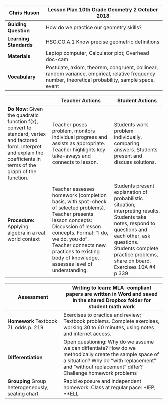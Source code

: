
|Chris Huson |Lesson Plan 10th Grade Geometry  2 October 2018|
|---|---|
|**Guiding Question**|How do we practice our geometry skills?
|**Learning Standards**|HSG.CO.A.1 Know precise geometric definitions
|**Materials**|Laptop computer, Calculator plot; Overhead doc-cam|
|**Vocabulary**|Postulate, axiom, theorem, congruent, collinear, random variance, empirical, relative frequency number, theoretical probability, sample space, event|

||Teacher Actions|Student Actions|
|---|---|---|
|**Do Now:** Given the quadratic function f(x), convert to standard, vertex and factored form. Interpret and explain the coefficients in terms of the graph of the function. |Teacher poses problem, monitors individual progress and assists as appropriate. Teacher highlights key take-aways and connects to lesson.|Students work problem individually, comparing answers. Students present and discuss solutions.|
|**Procedure:** Applying algebra in a real world context|Teacher assesses homework (completion basis, with spot-check of selected problems). Teacher presents lesson concepts: Discussion of lesson concepts. Format: “I do, we do, you do”. Teacher connects new practices to existing body of knowledge, assesses level of understanding.|Students present explanation of probabilistic situation, interpreting results. Students take notes, respond to questions and each other, ask questions. Students complete practice problems, share on board. Exercises 10A \#4 p 339|

|**Assessment**|Writing to learn: MLA-compliant papers are written in Word and saved in the shared Dropbox folder for student math work|
|---|---|
|**Homework** Textbook 7L odds p. 219|Exercises to practice and review; Textbook problems. Complete exercises, working 30 to 60 minutes, using notes and internet access.|
|**Differentiation**|Open questioning: Why do we assume we can diffentiate? How do we methodically create the sample space of a situation? Why do “with replacement” and “without replacement” differ? Challenge homework problems|
|**Grouping** Group heterogeneously, seating chart.|Rapid exposure and independent homework: Class at regular pace: \*IEP, \*\*ELL|
<!--stackedit_data:
eyJoaXN0b3J5IjpbLTY2ODE4MjczMSwxNDM0MDc1NjczLC0xMz
g1MjQ5NTEwLC0xODEwNTUzMjk5LDE4NTg2MjM0MDQsLTIxMzI1
NTEwMTFdfQ==
-->